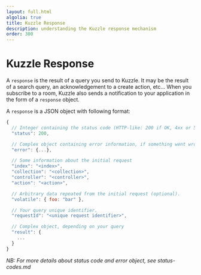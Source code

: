 ```yaml
---
layout: full.html
algolia: true
title: Kuzzle Response
description: understanding the Kuzzle response mechanism
order: 300
---
```


# Kuzzle Response

A `response` is the result of a query you send to Kuzzle.
It may be the result of a search query, an acknowledgement to a create action, etc...
When you subscribe to a room, Kuzzle also sends a notification to your application in the form of a `response` object.

A `response` is a JSON object with following format:


```javascript
{
  // Integer containing the status code (HTTP-like: 200 if OK, 4xx or 5xx in case of error)
  "status": 200,

  // Complex object containing error information, if something went wrong (null if OK)
  "error": {...},

  // Some information about the initial request
  "index": "<index>",
  "collection": "<collection>",
  "controller": "<controller>",
  "action": "<action>",

  // Arbitrary data repeated from the initial request (optional).
  "volatile": { foo: "bar" },

  // Your query unique identifier.
  "requestId": "<unique request identifier>",

  // Complex object, depending on your query
  "result": {
    ...
  }
}
```

_NB: For more details about status code and error object, see status-codes.md_

